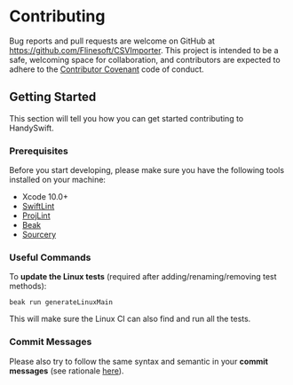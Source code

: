 # Contributing

Bug reports and pull requests are welcome on GitHub at https://github.com/Flinesoft/CSVImporter. This project is intended to be a safe, welcoming space for collaboration, and contributors are expected to adhere to the [Contributor Covenant](http://contributor-covenant.org) code of conduct.

## Getting Started

This section will tell you how you can get started contributing to HandySwift.

### Prerequisites

Before you start developing, please make sure you have the following tools installed on your machine:

- Xcode 10.0+
- [SwiftLint](https://github.com/realm/SwiftLint)
- [ProjLint](https://github.com/JamitLabs/ProjLint)
- [Beak](https://github.com/yonaskolb/Beak)
- [Sourcery](https://github.com/krzysztofzablocki/Sourcery)

### Useful Commands

To **update the Linux tests** (required after adding/renaming/removing test methods):

```
beak run generateLinuxMain
```

This will make sure the Linux CI can also find and run all the tests.

### Commit Messages

Please also try to follow the same syntax and semantic in your **commit messages** (see rationale [here](http://chris.beams.io/posts/git-commit/)).
